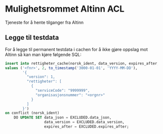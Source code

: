 # Mulighetsrommet Altinn ACL
Tjeneste for å hente tilganger fra Altinn 

## Legge til testdata

For å legge til permanent testdata i cachen for å ikke gjøre oppslag mot Altinn så
kan man kjøre følgende SQL:

```sql
insert into rettigheter_cache(norsk_ident, data_version, expires_after, data_json)
values ('<fnr>', 2, to_timestamp('3000-01-01', 'YYYY-MM-DD'),
        '{
          "version": 1,
          "rettigheter": [
            {
              "serviceCode": "9999999",
              "organisasjonsnummer": "<orgnr>"
            }
          ]
        }')
on conflict (norsk_ident)
    DO UPDATE SET data_json = EXCLUDED.data_json,
                  data_version = EXCLUDED.data_version,
                  expires_after = EXCLUDED.expires_after;
```